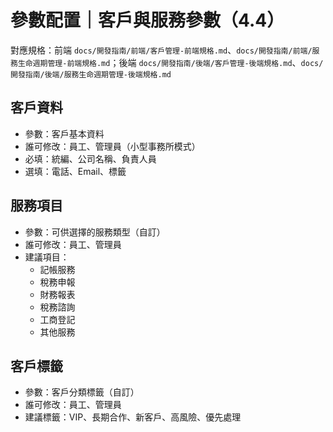 # 參數配置｜客戶與服務參數（4.4）

對應規格：前端 `docs/開發指南/前端/客戶管理-前端規格.md`、`docs/開發指南/前端/服務生命週期管理-前端規格.md`；後端 `docs/開發指南/後端/客戶管理-後端規格.md`、`docs/開發指南/後端/服務生命週期管理-後端規格.md`

## 客戶資料
- 參數：客戶基本資料
- 誰可修改：員工、管理員（小型事務所模式）
- 必填：統編、公司名稱、負責人員
- 選填：電話、Email、標籤

## 服務項目
- 參數：可供選擇的服務類型（自訂）
- 誰可修改：員工、管理員
- 建議項目：
  - 記帳服務
  - 稅務申報
  - 財務報表
  - 稅務諮詢
  - 工商登記
  - 其他服務

## 客戶標籤
- 參數：客戶分類標籤（自訂）
- 誰可修改：員工、管理員
- 建議標籤：VIP、長期合作、新客戶、高風險、優先處理
